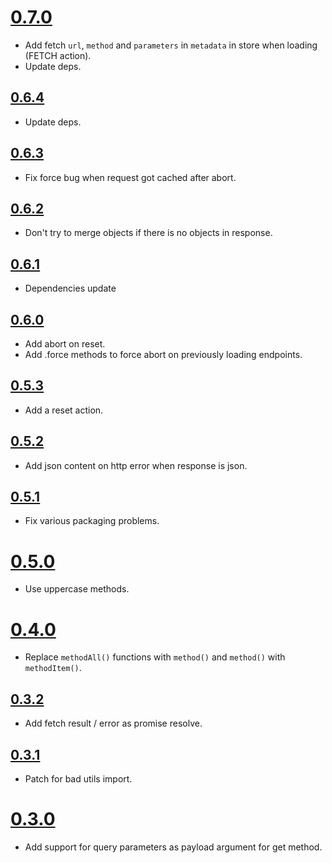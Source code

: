 # [0.7.0](https://github.com/Kozea/redux-api-unrest/compare/v0.6.4...v0.7.0)

* Add fetch `url`, `method` and `parameters` in `metadata` in store when loading (FETCH action).
* Update deps.

## [0.6.4](https://github.com/Kozea/redux-api-unrest/compare/v0.6.3...v0.6.4)

* Update deps.

## [0.6.3](https://github.com/Kozea/redux-api-unrest/compare/v0.6.2...v0.6.3)

* Fix force bug when request got cached after abort.

## [0.6.2](https://github.com/Kozea/redux-api-unrest/compare/v0.6.1...v0.6.2)

* Don't try to merge objects if there is no objects in response.

## [0.6.1](https://github.com/Kozea/redux-api-unrest/compare/v0.6.0...v0.6.1)

* Dependencies update

## [0.6.0](https://github.com/Kozea/redux-api-unrest/compare/v0.5.3...v0.6.0)

* Add abort on reset.
* Add .force methods to force abort on previously loading endpoints.

## [0.5.3](https://github.com/Kozea/redux-api-unrest/compare/v0.5.2...v0.5.3)

* Add a reset action.

## [0.5.2](https://github.com/Kozea/redux-api-unrest/compare/v0.5.1...v0.5.2)

* Add json content on http error when response is json.

## [0.5.1](https://github.com/Kozea/redux-api-unrest/compare/v0.5.0...v0.5.1)

* Fix various packaging problems.

# [0.5.0](https://github.com/Kozea/redux-api-unrest/compare/v0.4.0...v0.5.0)

* Use uppercase methods.

# [0.4.0](https://github.com/Kozea/redux-api-unrest/compare/v0.3.2...v0.4.0)

* Replace `methodAll()` functions with `method()` and `method()` with `methodItem()`.

## [0.3.2](https://github.com/Kozea/redux-api-unrest/compare/v0.3.1...v0.3.2)

* Add fetch result / error as promise resolve.

## [0.3.1](https://github.com/Kozea/redux-api-unrest/compare/v0.3.0...v0.3.1)

* Patch for bad utils import.

# [0.3.0](https://github.com/Kozea/redux-api-unrest/compare/v0.2.3...v0.3.0)

* Add support for query parameters as payload argument for get method.
